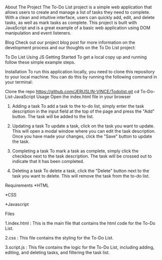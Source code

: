 About The Project
The To-Do List project is a simple web application that allows users to create and manage a list of tasks they need to complete. With a clean and intuitive interface, users can quickly add, edit, and delete tasks, as well as mark tasks as complete. This project is built with JavaScript and is a great example of a basic web application using DOM manipulation and event listeners.

Blog
Check out our project blog post for more information on the development process and our thoughts on the To Do List project:

To Do List Using JS
Getting Started
To get a local copy up and running follow these simple example steps.

Installation
To run this application locally, you need to clone this repository to your local machine. You can do this by running the following command in your terminal:

Clone the repo https://github.com/JERUSLIN-VINCE/Todolist.git 
cd To-Do-List-JavaScript
Usage
Open the index.html file in your browser
1. Adding a task
To add a task to the to-do list, simply enter the task description in the input field at the top of the page and press the "Add" button. The task will be added to the list.

2. Updating a task
To update a task, click on the task you want to update. This will open a modal window where you can edit the task description. Once you have made your changes, click the "Save" button to update the task.

3. Completing a task
To mark a task as complete, simply click the checkbox next to the task description. The task will be crossed out to indicate that it has been completed.

4. Deleting a task
To delete a task, click the "Delete" button next to the task you want to delete. This will remove the task from the to-do list.

Requirements
   *HTML
  
   *CSS
   
   *Javascript

Files

1.index.html : This is the main file that contains the html code for the To-Do List.

2.css : This file contains the styling for the To-Do List.

3.script.js : This file contains the logic for the To-Do List, including adding, editing, and deleting tasks, and filtering the task list.
